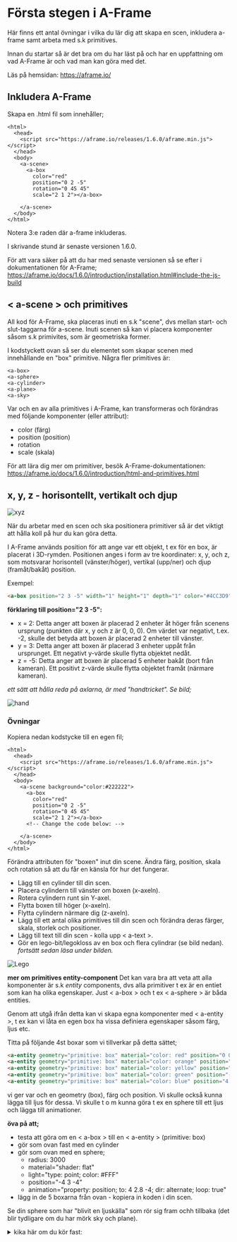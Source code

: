 # Första stegen i A-Frame

Här finns ett antal övningar i vilka du lär dig att skapa en scen, inkludera a-frame samt arbeta med s.k primitives.

Innan du startar så är det bra om du har läst på och har en uppfattning om vad A-Frame är och vad man kan göra med det.

Läs på hemsidan: https://aframe.io/


## Inkludera A-Frame

Skapa en .html fil som innehåller;

```
<html>
  <head>
    <script src="https://aframe.io/releases/1.6.0/aframe.min.js"></script>
  </head>
  <body>
    <a-scene>
      <a-box 
        color="red" 
        position="0 2 -5"
        rotation="0 45 45"
        scale="2 1 2"></a-box>
      
    </a-scene>
  </body>
</html>
```

Notera 3:e raden där a-frame inkluderas.

I skrivande stund är senaste versionen 1.6.0.

För att vara säker på att du har med senaste versionen så se efter i dokumentationen för A-Frame;
https://aframe.io/docs/1.6.0/introduction/installation.html#include-the-js-build


## < a-scene > och primitives

All kod för A-Frame, ska placeras inuti en s.k "scene", dvs mellan start- och slut-taggarna för a-scene.
Inuti scenen så kan vi placera komponenter såsom s.k primivites, som är geometriska former.

I kodstyckett ovan så ser du elementet **<a-scene>** som skapar scenen med innehållande en "box" primitive. Några fler primitives är:

```
<a-box>
<a-sphere>
<a-cylinder>
<a-plane>
<a-sky>
```

Var och en av alla primitives i A-Frame, kan transformeras och förändras med följande komponenter (eller attribut):

- color (färg)
- position (position)
- rotation
- scale (skala)
  

För att lära dig mer om primitiver, besök A-Frame-dokumentationen: https://aframe.io/docs/1.6.0/introduction/html-and-primitives.html

## **x, y, z** - horisontellt, vertikalt och djup 

![xyz](https://github.com/mattische/aframe-intro/blob/a52534502c254b88356c99fb290c525327cabd4b/0%20-%20start/xyz.png)

När du arbetar med en scen och ska positionera primitiver så är det viktigt att hålla koll på hur du kan göra detta. 

I A-Frame används position för att ange var ett objekt, t ex för en box, är placerat i 3D-rymden. Positionen anges i form av tre koordinater: x, y, och z, som motsvarar horisontell (vänster/höger), vertikal (upp/ner) och djup (framåt/bakåt) position.

Exempel:
```html
<a-box position="2 3 -5" width="1" height="1" depth="1" color="#4CC3D9"></a-box>
```

**förklaring till position="2 3 -5":**

- x = 2: Detta anger att boxen är placerad 2 enheter åt höger från scenens ursprung (punkten där x, y och z är 0, 0, 0). Om värdet var negativt, t.ex. -2, skulle det betyda att boxen är placerad 2 enheter till vänster.
- y = 3: Detta anger att boxen är placerad 3 enheter uppåt från ursprunget. Ett negativt y-värde skulle flytta objektet nedåt.
- z = -5: Detta anger att boxen är placerad 5 enheter bakåt (bort från kameran). Ett positivt z-värde skulle flytta objektet framåt (närmare kameran).

*ett sätt att hålla reda på axlarna, är med "handtricket". Se bild;*

![hand](https://github.com/mattische/aframe-intro/blob/1168dff93f021595e7a82a9f20eb3b8e44cd5633/0%20-%20start/hand.png)


### Övningar 

Kopiera nedan kodstycke till en egen fil;

```
<html>
  <head>
    <script src="https://aframe.io/releases/1.6.0/aframe.min.js"></script>
  </head>
  <body>
    <a-scene background="color:#222222">
      <a-box 
        color="red" 
        position="0 2 -5"
        rotation="0 45 45"
        scale="2 1 2"></a-box>
      <!-- Change the code below: -->
      
    </a-scene>
  </body>
</html>
```

Förändra attributen för "boxen" <a-box> inut din scene.
Ändra färg, position, skala och rotation så att du får en känsla för hur det fungerar.

- Lägg till en cylinder till din scen.
- Placera cylindern till vänster om boxen (x-axeln).
- Rotera cylindern runt sin Y-axel.
- Flytta boxen till höger (x-axeln).
- Flytta cylindern närmare dig (z-axeln).
- Lägg till ett antal olika primitives till din scen och förändra deras färger, skala, storlek och positioner.
- Lägg till text till din scen - kolla upp < a-text >.
- Gör en lego-bit/legokloss av en box och flera cylindrar (se bild nedan).
*fortsätt sedan läsa under bilden.*



![Lego](https://github.com/mattische/aframe-intro/blob/8357b4ef4eb2556fb6c25d4a96cdd3087fd362f1/0%20-%20start/lego.jpg)

**mer om primitives entity-component**
Det kan vara bra att veta att alla komponenter är s.k *entity* components, dvs alla primitiver t ex är en entiet som kan ha olika egenskaper. Just < a-box > och t ex < a-sphere > är båda entities.

Genom att utgå ifrån detta kan vi skapa egna komponenter med < a-entity >, t ex kan vi låta en egen box ha vissa definiera egenskaper såsom färg, ljus etc. 

Titta på följande 4st boxar som vi tillverkar på detta sättet;
```html
<a-entity geometry="primitive: box" material="color: red" position="0 0.5 -10"></a-entity>
<a-entity geometry="primitive: box" material="color: orange" position="-2 0.5 -8"></a-entity>
<a-entity geometry="primitive: box" material="color: yellow" position="2 0.5 -8"></a-entity>
<a-entity geometry="primitive: box" material="color: green" position="-4 0.5 -6"></a-entity>
<a-entity geometry="primitive: box" material="color: blue" position="4 0.5 -6"></a-entity>
```
vi ger var och en geometry (box), färg och position.
Vi skulle också kunna lägga till ljus för dessa. Vi skulle t o m kunna göra t ex en sphere till ett ljus och lägga till animationer.

**öva på att;**
- testa att göra om en < a-box > till en < a-entity > (primitive: box)
- gör som ovan fast med en cylinder
- gör som ovan med en sphere;
   - radius: 3000 
   - material="shader: flat"
   - light="type: point; color: #FFF"
   - position="-4 3 -4"
   - animation="property: position; to: 4 2.8 -4; dir: alternate; loop: true"
- lägg in de 5 boxarna från ovan - kopiera in koden i din scen. 

Se din sphere som har "blivit en ljuskälla" som rör sig fram ochh tillbaka (det blir tydligare om du har mörk sky och plane).


<details>
  <summary>kika här om du kör fast:</summary>

  ```html
<a-entity id="lightSphere" geometry="primitive: sphere; radius: 0.2" material="shader: flat" light="type: point; color: #FFF" position="-4 3 -4"
               animation="property: position; to: 4 2.8 -4; dir: alternate; loop: true"></a-entity>
```
</details>
